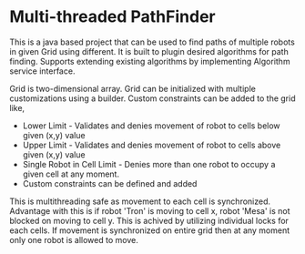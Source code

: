 # Multi-threaded PathFinder

This is a java based project that can be used to find paths of multiple robots in given Grid using different. It is built to plugin desired algorithms for path finding. Supports extending existing algorithms by implementing Algorithm service interface.

Grid is two-dimensional array. Grid can be initialized with multiple customizations using a builder. Custom constraints can be added to the grid like,
* Lower Limit - Validates and denies movement of robot to cells below given (x,y) value
* Upper Limit - Validates and denies movement of robot to cells above given (x,y) value
* Single Robot in Cell Limit - Denies more than one robot to occupy a given cell at any moment.
* Custom constraints can be defined and added

This is multithreading safe as movement to each cell is synchronized. Advantage with this is if robot 'Tron' is moving to cell x, robot 'Mesa' is not blocked on moving to cell y. This is achived by utilizing individual locks for each cells. If movement is synchronized on entire grid then at any moment only one robot is allowed to move.  